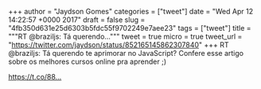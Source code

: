 
+++
author = "Jaydson Gomes"
categories = ["tweet"]
date = "Wed Apr 12 14:22:57 +0000 2017"
draft = false
slug = "4fb350d631e25d6303b5fdc55f9702249e7aee23"
tags = ["tweet"]
title = """RT @braziljs: Tá querendo..."""
tweet = true
micro = true
tweet_url = "https://twitter.com/jaydson/status/852165145862307840"
+++
RT @braziljs: Tá querendo te aprimorar no JavaScript? Confere esse artigo sobre os melhores cursos online pra aprender ;) 

https://t.co/88…
